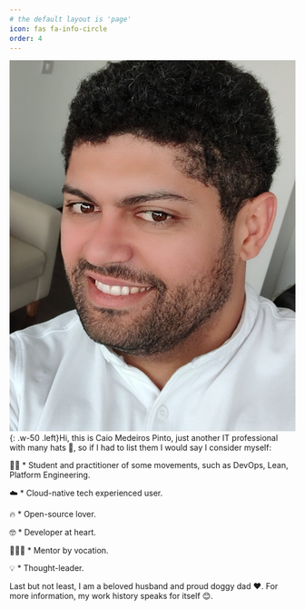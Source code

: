 ```yaml
---
# the default layout is 'page'
icon: fas fa-info-circle
order: 4
---
```


![Desktop View](/assets/img/my-face.jpg){: .w-50 .left}Hi, this is Caio Medeiros Pinto, just another IT professional with many hats 🎩, so if I had to list them I would say I consider myself:

👨‍💻 * Student and practitioner of some movements, such as DevOps, Lean, Platform Engineering.

☁️ * Cloud-native tech experienced user.

🔥 * Open-source lover.

🤓 * Developer at heart.

👨🏽‍🏫 * Mentor by vocation.

💡 * Thought-leader.

Last but not least, I am a beloved husband and proud doggy dad ❤️. For more information, my work history speaks for itself 😊.

